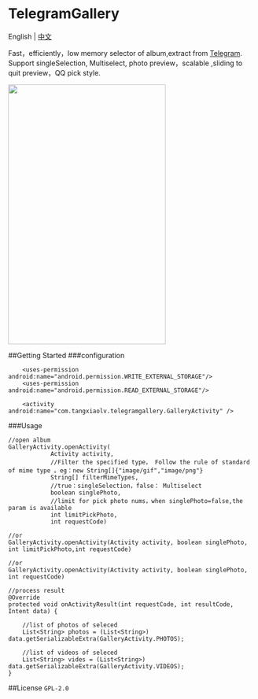 # TelegramGallery
English | [中文](https://github.com/TangXiaoLv/TelegramGallery/blob/master/README_CN.md) 

Fast，efficiently，low memory selector of album,extract from [Telegram](https://github.com/DrKLO/Telegram). Support singleSelection, Multiselect, photo preview，scalable ,sliding to quit preview，QQ pick style.

<img src="png/1.gif" height= "528" width="320">

##Getting Started
###configuration
```
	<uses-permission android:name="android.permission.WRITE_EXTERNAL_STORAGE"/>
    <uses-permission android:name="android.permission.READ_EXTERNAL_STORAGE"/>

	<activity android:name="com.tangxiaolv.telegramgallery.GalleryActivity" />
```
###Usage
```
//open album
GalleryActivity.openActivity(
            Activity activity,
            //Filter the specified type， Follow the rule of standard of mime type 。eg：new String[]{"image/gif","image/png"}
            String[] filterMimeTypes,
            //true：singleSelection，false： Multiselect
            boolean singlePhoto,
            //limit for pick photo nums，when singlePhoto=false,the param is available
            int limitPickPhoto,
            int requestCode)

//or
GalleryActivity.openActivity(Activity activity, boolean singlePhoto, int limitPickPhoto,int requestCode)

//or
GalleryActivity.openActivity(Activity activity, boolean singlePhoto, int requestCode)

//process result
@Override
protected void onActivityResult(int requestCode, int resultCode, Intent data) {

	//list of photos of seleced
    List<String> photos = (List<String>) data.getSerializableExtra(GalleryActivity.PHOTOS);

	//list of videos of seleced
	List<String> vides = (List<String>) data.getSerializableExtra(GalleryActivity.VIDEOS);
}
```
##License
```GPL-2.0```